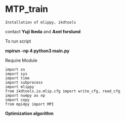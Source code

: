 # MTP_train

```Installation of mlippy, ikdtools```

contact **Yuji Ikeda** and **Axel forslund**

To run script

**mpirun -np 4 python3 main.py**

Require Module
```
import os
import sys
import time
import subprocess
import mlippy
from ikdtools.io.mlip.cfg import write_cfg, read_cfg
import numpy as np
import copy
from mpi4py import MPI
````
**Optimization algorithm**
